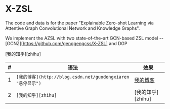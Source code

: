 # X-ZSL
The code and data is for the paper "Explainable Zero-shot Learning via Attentive Graph Convolutional Network and Knowledge Graphs".  

We implement the AZSL with two state-of-the-art GCN-based ZSL model -- [GCNZ][https://github.com/genggengcss/X-ZSL] and DGP


[我的知乎][zhihu]

|#|语法|效果|
|---|----|-----|
|1|`[我的博客](http://blog.csdn.net/guodongxiaren "悬停显示")`|[我的博客](http://blog.csdn.net/guodongxiaren "悬停显示")|
|2|`[我的知乎][zhihu] `|[我的知乎][zhihu] |
